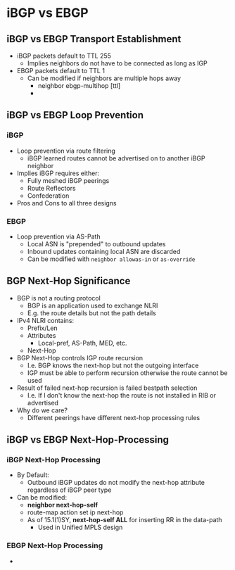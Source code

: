 # iBGP vs EBGP

## iBGP vs EBGP Transport Establishment
- iBGP packets default to TTL 255
  - Implies neighbors do not have to be connected as long as IGP 
- EBGP packets default to TTL 1
  - Can be modified if neighbors are multiple hops away
    - neighbor ebgp-multihop [ttl]
    - 

## iBGP vs EBGP Loop Prevention
### iBGP
- Loop prevention via route filtering
  - iBGP learned routes cannot be advertised on to another iBGP neighbor
- Implies iBGP requires either:
  - Fully meshed iBGP peerings
  - Route Reflectors
  - Confederation
- Pros and Cons to all three designs

### EBGP
- Loop prevention via AS-Path
  - Local ASN is "prepended" to outbound updates
  - Inbound updates containing local ASN are discarded
  - Can be modified with ```neighbor allowas-in``` or ```as-override```

## BGP Next-Hop Significance
- BGP is not a routing protocol
  - BGP is an application used to exchange NLRI
  - E.g. the route details but not the path details
- IPv4 NLRI contains:
  - Prefix/Len
  - Attributes
    - Local-pref, AS-Path, MED, etc.
  - Next-Hop
- BGP Next-Hop controls IGP route recursion
  - I.e. BGP knows the next-hop but not the outgoing interface
  - IGP must be able to perform recursion otherwise the route cannot be used
- Result of failed next-hop recursion is failed bestpath selection
  - I.e. If I don't know the next-hop the route is not installed in RIB or advertised
- Why do we care?
  - Different peerings have different next-hop processing rules


## iBGP vs EBGP Next-Hop-Processing
### iBGP Next-Hop Processing
- By Default:
  - Outbound iBGP updates do not modify the next-hop attribute regardless of iBGP peer type
- Can be modified:
  - **neighbor next-hop-self**
  - route-map action set ip next-hop
  - As of 15.1(1)SY, **next-hop-self ALL** for inserting RR in the data-path
    - Used in Unified MPLS design
### EBGP Next-Hop Processing
- 